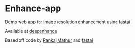 # Enhance-app
Demo web app for image resolution enhancement using [fastai](https://github.com/fastai)

Available at <a href="http://www.deepenhance.im/" target="_blank">deepenhance</a>

Based off code by [Pankaj Mathur](https://github.com/pankymathur/fastai-vision-app) 
and [fastai](https://github.com/fastai/course-v3/tree/master/docs/production)
